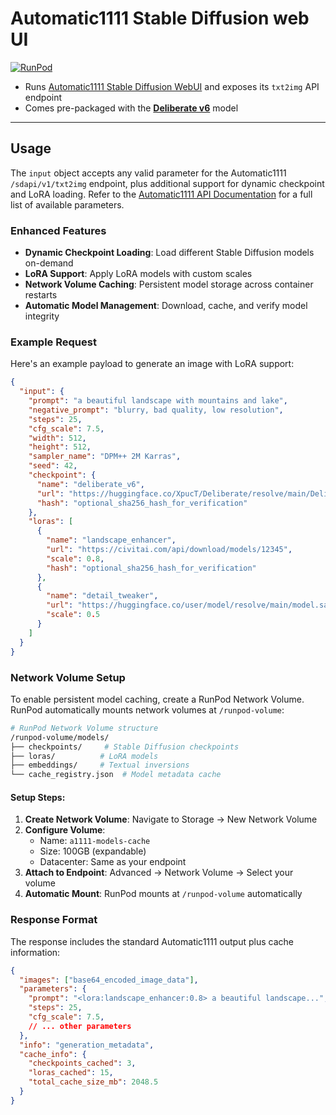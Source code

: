 <h1>Automatic1111 Stable Diffusion web UI</h1>

[![RunPod](https://api.runpod.io/badge/runpod-workers/worker-a1111)](https://www.runpod.io/console/hub/runpod-workers/worker-a1111)

- Runs [Automatic1111 Stable Diffusion WebUI](https://github.com/AUTOMATIC1111/stable-diffusion-webui) and exposes its `txt2img` API endpoint
- Comes pre-packaged with the [**Deliberate v6**](https://huggingface.co/XpucT/Deliberate) model

---

## Usage

The `input` object accepts any valid parameter for the Automatic1111 `/sdapi/v1/txt2img` endpoint, plus additional support for dynamic checkpoint and LoRA loading. Refer to the [Automatic1111 API Documentation](https://github.com/AUTOMATIC1111/stable-diffusion-webui/wiki/API) for a full list of available parameters.

### Enhanced Features

- **Dynamic Checkpoint Loading**: Load different Stable Diffusion models on-demand
- **LoRA Support**: Apply LoRA models with custom scales
- **Network Volume Caching**: Persistent model storage across container restarts
- **Automatic Model Management**: Download, cache, and verify model integrity

### Example Request

Here's an example payload to generate an image with LoRA support:

```json
{
  "input": {
    "prompt": "a beautiful landscape with mountains and lake",
    "negative_prompt": "blurry, bad quality, low resolution",
    "steps": 25,
    "cfg_scale": 7.5,
    "width": 512,
    "height": 512,
    "sampler_name": "DPM++ 2M Karras",
    "seed": 42,
    "checkpoint": {
      "name": "deliberate_v6",
      "url": "https://huggingface.co/XpucT/Deliberate/resolve/main/Deliberate_v6.safetensors",
      "hash": "optional_sha256_hash_for_verification"
    },
    "loras": [
      {
        "name": "landscape_enhancer",
        "url": "https://civitai.com/api/download/models/12345",
        "scale": 0.8,
        "hash": "optional_sha256_hash_for_verification"
      },
      {
        "name": "detail_tweaker",
        "url": "https://huggingface.co/user/model/resolve/main/model.safetensors",
        "scale": 0.5
      }
    ]
  }
}
```

### Network Volume Setup

To enable persistent model caching, create a RunPod Network Volume. RunPod automatically mounts network volumes at `/runpod-volume`:

```bash
# RunPod Network Volume structure
/runpod-volume/models/
├── checkpoints/     # Stable Diffusion checkpoints
├── loras/          # LoRA models
├── embeddings/     # Textual inversions
└── cache_registry.json  # Model metadata cache
```

#### Setup Steps:
1. **Create Network Volume**: Navigate to Storage → New Network Volume
2. **Configure Volume**: 
   - Name: `a1111-models-cache`
   - Size: 100GB (expandable)
   - Datacenter: Same as your endpoint
3. **Attach to Endpoint**: Advanced → Network Volume → Select your volume
4. **Automatic Mount**: RunPod mounts at `/runpod-volume` automatically

### Response Format

The response includes the standard Automatic1111 output plus cache information:

```json
{
  "images": ["base64_encoded_image_data"],
  "parameters": {
    "prompt": "<lora:landscape_enhancer:0.8> a beautiful landscape...",
    "steps": 25,
    "cfg_scale": 7.5,
    // ... other parameters
  },
  "info": "generation_metadata",
  "cache_info": {
    "checkpoints_cached": 3,
    "loras_cached": 15,
    "total_cache_size_mb": 2048.5
  }
}
```
